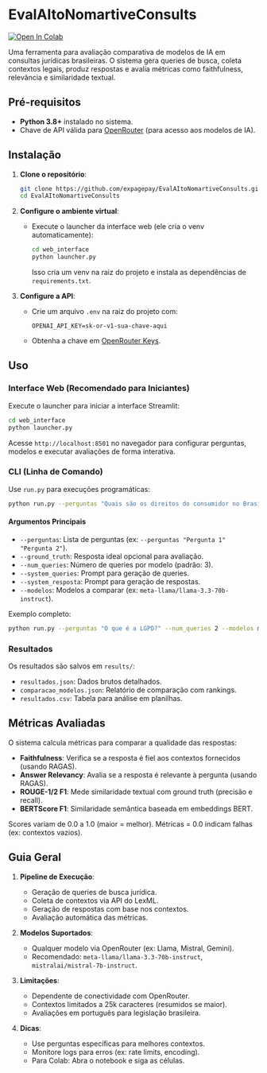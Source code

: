 # EvalAItoNomartiveConsults

[![Open In Colab](https://colab.research.google.com/assets/colab-badge.svg)](https://colab.research.google.com/drive/1i2NHH48N4ZOdk9Mt8jYa9ffSLSfnQHMh?usp=sharing)

Uma ferramenta para avaliação comparativa de modelos de IA em consultas jurídicas brasileiras. O sistema gera queries de busca, coleta contextos legais, produz respostas e avalia métricas como faithfulness, relevância e similaridade textual.

## Pré-requisitos

- **Python 3.8+** instalado no sistema.
- Chave de API válida para [OpenRouter](https://openrouter.ai/) (para acesso aos modelos de IA).

## Instalação

1. **Clone o repositório**:
   ```bash
   git clone https://github.com/expagepay/EvalAItoNomartiveConsults.git
   cd EvalAItoNomartiveConsults
   ```

2. **Configure o ambiente virtual**:
   - Execute o launcher da interface web (ele cria o venv automaticamente):
     ```bash
     cd web_interface
     python launcher.py
     ```
     Isso cria um venv na raiz do projeto e instala as dependências de `requirements.txt`.

3. **Configure a API**:
   - Crie um arquivo `.env` na raiz do projeto com:
     ```
     OPENAI_API_KEY=sk-or-v1-sua-chave-aqui
     ```
   - Obtenha a chave em [OpenRouter Keys](https://openrouter.ai/keys).

## Uso

### Interface Web (Recomendado para Iniciantes)

Execute o launcher para iniciar a interface Streamlit:
```bash
cd web_interface
python launcher.py
```
Acesse `http://localhost:8501` no navegador para configurar perguntas, modelos e executar avaliações de forma interativa.

### CLI (Linha de Comando)

Use `run.py` para execuções programáticas:

```bash
python run.py --perguntas "Quais são os direitos do consumidor no Brasil?" --ground_truth "Resposta ideal aqui" --num_queries 3 --modelos meta-llama/llama-3.3-70b-instruct mistralai/mistral-7b-instruct
```

#### Argumentos Principais
- `--perguntas`: Lista de perguntas (ex: `--perguntas "Pergunta 1" "Pergunta 2"`).
- `--ground_truth`: Resposta ideal opcional para avaliação.
- `--num_queries`: Número de queries por modelo (padrão: 3).
- `--system_queries`: Prompt para geração de queries.
- `--system_resposta`: Prompt para geração de respostas.
- `--modelos`: Modelos a comparar (ex: `meta-llama/llama-3.3-70b-instruct`).

Exemplo completo:
```bash
python run.py --perguntas "O que é a LGPD?" --num_queries 2 --modelos mistralai/mistral-7b-instruct
```

### Resultados

Os resultados são salvos em `results/`:
- `resultados.json`: Dados brutos detalhados.
- `comparacao_modelos.json`: Relatório de comparação com rankings.
- `resultados.csv`: Tabela para análise em planilhas.

## Métricas Avaliadas

O sistema calcula métricas para comparar a qualidade das respostas:

- **Faithfulness**: Verifica se a resposta é fiel aos contextos fornecidos (usando RAGAS).
- **Answer Relevancy**: Avalia se a resposta é relevante à pergunta (usando RAGAS).
- **ROUGE-1/2 F1**: Mede similaridade textual com ground truth (precisão e recall).
- **BERTScore F1**: Similaridade semântica baseada em embeddings BERT.

Scores variam de 0.0 a 1.0 (maior = melhor). Métricas = 0.0 indicam falhas (ex: contextos vazios).

## Guia Geral

1. **Pipeline de Execução**:
   - Geração de queries de busca jurídica.
   - Coleta de contextos via API do LexML.
   - Geração de respostas com base nos contextos.
   - Avaliação automática das métricas.

2. **Modelos Suportados**:
   - Qualquer modelo via OpenRouter (ex: Llama, Mistral, Gemini).
   - Recomendado: `meta-llama/llama-3.3-70b-instruct`, `mistralai/mistral-7b-instruct`.

3. **Limitações**:
   - Dependente de conectividade com OpenRouter.
   - Contextos limitados a 25k caracteres (resumidos se maior).
   - Avaliações em português para legislação brasileira.

4. **Dicas**:
   - Use perguntas específicas para melhores contextos.
   - Monitore logs para erros (ex: rate limits, encoding).
   - Para Colab: Abra o notebook e siga as células.
